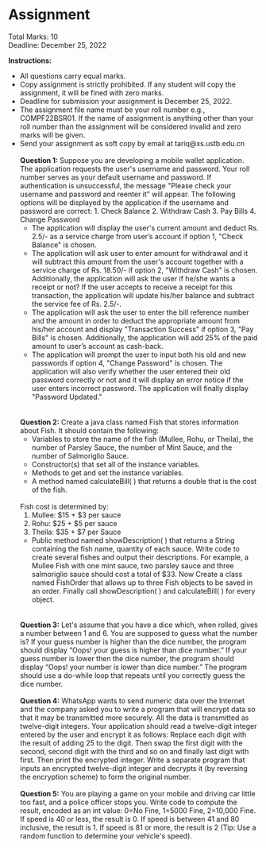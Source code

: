 # Assignment

Total Marks: 10<br> Deadline: December 25, 2022

<b>Instructions:</b>

<ul>
<li>All questions carry equal marks.
<li>Copy assignment is strictly prohibited. If any student will copy the assignment, it will be fined with zero marks.
<li>Deadline for submission your assignment is December 25, 2022.
<li>The assignment file name must be your roll number e.g., COMPF22BSR01. If the name of assignment is anything other than your roll number than the assignment will be considered invalid and zero marks will be given.
<li>Send your assignment as soft copy by email at tariq@xs.ustb.edu.cn
<br><br>
<b>Question 1:</b> Suppose you are developing a mobile wallet application. The application requests the user's username and password. Your roll number serves as your default username and password. If authentication is unsuccessful, the message "Please check your username and password and reenter it" will appear. The following options will be displayed by the application if the username and password are correct:
1.	Check Balance
2.	Withdraw Cash
3.	Pay Bills
4.	Change Password
<ul>
<li>The application will display the user's current amount and deduct Rs. 2.5/- as a service charge from user’s account if option 1, "Check Balance" is chosen.
<li>The application will ask user to enter amount for withdrawal and it will subtract this amount from the user's account together with a service charge of Rs. 18.50/- if option 2, "Withdraw Cash" is chosen. Additionally, the application will ask the user if he/she wants a receipt or not? If the user accepts to receive a receipt for this transaction, the application will update his/her balance and subtract the service fee of Rs. 2.5/-.
<li>The application will ask the user to enter the bill reference number and the amount in order to deduct the appropriate amount from his/her account and display "Transaction Success" if option 3, "Pay Bills" is chosen. Additionally, the application will add 25% of the paid amount to user’s account as cash-back.
<li>The application will prompt the user to input both his old and new passwords if option 4, "Change Password" is chosen. The application will also verify whether the user entered their old password correctly or not and it will display an error notice if the user enters incorrect password. The application will finally display "Password Updated."
</ul>
<br><br>
<b>Question 2:</b> Create a java class named Fish that stores information about Fish. It should contain the following:  
<ul>
<li>Variables to store the name of the fish (Mullee, Rohu, or Theila), the number of Parsley Sauce, the number of Mint Sauce, and the number of Salmoriglio Sauce. 
<li>Constructor(s) that set all of the instance variables. 
<li>Methods to get and set the instance variables.
<li>A method named calculateBill( ) that returns a double that is the cost of the fish. 
</ul>
<br>
Fish cost is determined by:
<ol>
	<li>Mullee: $15 + $3 per sauce</li>
	<li>Rohu: $25 + $5 per sauce</li>
	<li>Theila: $35 + $7 per Sauce</li>
</ol> 
 
<ul>
<li>Public method named showDescription( ) that returns a String containing the fish name, quantity of each sauce.
Write code to create several fishes and output their descriptions. For example, a Mullee Fish with one mint sauce, two parsley sauce and three salmoriglio sauce should cost a total of $33. Now Create a class named FishOrder that allows up to three Fish objects to be saved in an order. Finally call showDescription( ) and calculateBill( ) for every object.
</li>
</ul>
<br><br>
<b>Question 3:</b>  Let's assume that you have a dice which, when rolled, gives a number between 1 and 6. You are supposed to guess what the number is? If your guess number is higher than the dice number, the program should display “Oops! your guess is higher than dice number.” If your guess number is lower then the dice number, the program should display “Oops! your number is lower than dice number.” The program should use a do-while loop that repeats until you correctly guess the dice number.
<br><br>
<b>Question 4:</b> WhatsApp wants to send numeric data over the Internet and the company asked you to write a program that will encrypt data so that it may be transmitted more securely. All the data is transmitted as twelve-digit integers. Your application should read a twelve-digit integer entered by the user and encrypt it as follows: Replace each digit with the result of adding 25 to the digit. Then swap the first digit with the second, second digit with the third and so on and finally last digit with first. Then print the encrypted integer. Write a separate program that inputs an encrypted twelve-digit integer and decrypts it (by reversing the encryption scheme) to form the original number.
<br><br>
<b>Question 5:</b> You are playing a game on your mobile and driving car little too fast, and a police officer stops you. Write code to compute the result, encoded as an int value: 0=No Fine, 1=5000 Fine, 2=10,000 Fine. If speed is 40 or less, the result is 0. If speed is between 41 and 80 inclusive, the result is 1. If speed is 81 or more, the result is 2 (Tip: Use a random function to determine your vehicle's speed).
